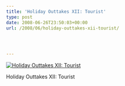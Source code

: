 ```yaml
---
title: 'Holiday Outtakes XII: Tourist'
type: post
date: 2008-06-26T23:50:03+00:00
url: /2008/06/holiday-outtakes-xii-tourist/




---
```

<div class="flickr">
  <a href="http://www.flickr.com/photos/schreibblogade/2616039398/" title="Holiday Outtakes XII: Tourist"><img src="//farm4.static.flickr.com/3235/2616039398_7360c87555.jpg" alt="Holiday Outtakes XII: Tourist" /></a></p>

  <p>
    Holiday Outtakes <span class="caps">XII</span>: Tourist
  </p>
</div>

